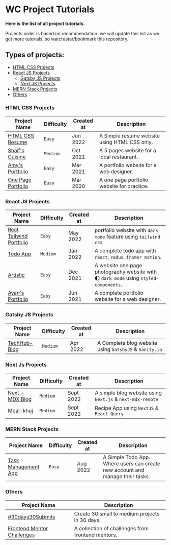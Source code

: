 # WC Project Tutorials

**Here is the list of all project tutorials.**

Projects order is based on recommendation.
we will update this list as we get more tutorials.
so watch/star/bookmark this repository.

## Types of projects:

- [HTML CSS Projects](#html-css-projects)
- [React JS Projects](#react-js-projects)
  - [Gatsby JS Projects](#gatsby-js-projects)
  - [Next JS Projects](#next-js-projects)
- [MERN Stack Projects](#mern-stack-projects)
- [Others](#others)

### HTML CSS Projects

| Project Name                                                                                     | Difficulty | Created at | Description                                  |
| ------------------------------------------------------------------------------------------------ | ---------- | ---------- | -------------------------------------------- |
| [HTML CSS Resume](https://github.com/ShaifArfan/html-css-resume)                                 | `Easy`     | Jun 2022   | A Simple resume website using HTML CSS only. |
| [Shaif's Cuisine](https://github.com/ShaifArfan/shaif-s-cuisine)                                 | `Medium`   | Oct 2021   | A 5 pages website for a local restaurant.    |
| [Amy's Portfolio](https://github.com/ShaifArfan/AMYs-Portfolio)                                  | `Easy`     | Mar 2021   | A portfolio website for a web designer.      |
| [One Page Portfolio](https://github.com/WebCifar/one-page-website-html-css-project-for-practice) | `Easy`     | Mar 2020   | A one page portfolio website for practice.   |

### React JS Projects

| Project Name                                                                      | Difficulty | Created at | Description                                                                           |
| --------------------------------------------------------------------------------- | ---------- | ---------- | ------------------------------------------------------------------------------------- |
| [Rect Tailwind Portfolio](https://github.com/ShaifArfan/react-tailwind-portfolio) | `Easy`     | May 2022   | portfolio website with `dark mode` feature using `tailwind css`                       |
| [Todo App](https://github.com/ShaifArfan/react-todo-app)                          | `Medium`   | Jan 2022   | A complete todo app with `react`, `redux`, `framer motion`.                           |
| [Artistic](https://github.com/ShaifArfan/artistic)                                | `Easy`     | Dec 2021   | A website one page photography website with 🌓 `dark mode` using `styled-components`. |
| [Ayan's Portfolio](https://github.com/ShaifArfan/AYANs-portfolio)                 | `Easy`     | Jun 2021   | A complete portfolio website for a web designer.                                      |

### Gatsby JS Projects

| Project Name                                               | Difficulty | Created at | Description                                            |
| ---------------------------------------------------------- | ---------- | ---------- | ------------------------------------------------------ |
| [TechHub-Blog](https://github.com/ShaifArfan/techHub-blog) | `Medium`   | Apr 2022   | A Complete blog website using `GatsbyJS` & `Sanity.io` |

### Next Js Projects

| Project Name                                                          | Difficulty | Created at | Description                                               |
| --------------------------------------------------------------------- | ---------- | ---------- | --------------------------------------------------------- |
| [Next + MDX Blog](https://github.com/ShaifArfan/next-mdx-simple-blog) | `Medium`   | Sept 2022  | A simple blog website using `Next.js` & `next-mdx-remote` |
| [Meal-khuj](https://github.com/ShaifArfan/meal-khuj)                  | `Medium`   | Sept 2022  | Recipe App using `NextJS` & `React Query`                 |

### MERN Stack Projects

| Project Name                                                                                        | Difficulty | Created at | Description                                                                   |
| --------------------------------------------------------------------------------------------------- | ---------- | ---------- | ----------------------------------------------------------------------------- |
| [Task Management App](https://github.com/ShaifArfan/task-management-tool-tut/tree/youtube-tutorial) | `Easy`     | Aug 2022   | A Simple Todo App. Where users can create new account and manage their tasks. |

### Others

| Project Name                                                                        | Description                                       |
| ----------------------------------------------------------------------------------- | ------------------------------------------------- |
| [#30days30Submits](https://github.com/ShaifArfan/30days30submits)                   | Create 30 small to medium projects in 30 days.    |
| [Frontend Mentor Challenges](https://github.com/WebCifar/frontend-mentor-challenge) | A collection of challenges from frontend mentors. |
